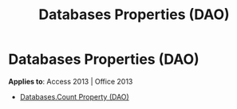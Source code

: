 ﻿---
title: Databases Properties (DAO)
TOCTitle: Properties
ms:assetid: 724b5522-3cc5-4135-8d4f-23c254b44fe9
ms:mtpsurl: https://msdn.microsoft.com/library/Dn160984(v=office.15)
ms:contentKeyID: 52072948
ms.date: 09/18/2015
mtps_version: v=office.15
---

# Databases Properties (DAO)


**Applies to**: Access 2013 | Office 2013



  - [Databases.Count Property (DAO)](databases-count-property-dao.md)

